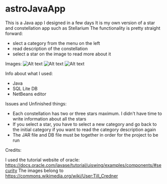 # astroJavaApp

This is a Java app I designed in a few days
It is my own version of a star and constellation app such as Stellarium
The functionality is pretty straight forward: 
- slect a category from the menu on the left
- read description of the constellation
- select a star on the image to read more about it

Images:
![Alt text](astroJavaApp/img1.jpg?raw=true "Image 1")
![Alt text](astroJavaApp/img2.jpg?raw=true "Image 2")
![Alt text](astroJavaApp/img3.jpg?raw=true "Image 3")


Info about what I used:
- Java
- SQL Lite DB
- NetBeans editor

Issues and Unfinished things:

- Each constellation has two or three stars maximum. I didn't have time to write information about all the stars
- If you select a star, you have to select a new category and go back to the initial category if you want to read the category description again
- The JAR file and DB file must be together in order for the project to be run 

Credits:

I used the tutorial website of oracle: https://docs.oracle.com/javase/tutorial/uiswing/examples/components/#security
The images belong to https://commons.wikimedia.org/wiki/User:Till_Credner
